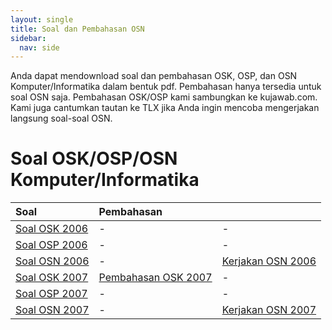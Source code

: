 ```yaml
---
layout: single
title: Soal dan Pembahasan OSN
sidebar:
  nav: side
---
```




Anda dapat mendownload soal dan pembahasan OSK, OSP, dan OSN Komputer/Informatika dalam bentuk pdf. Pembahasan hanya tersedia untuk soal OSN saja.
Pembahasan OSK/OSP kami sambungkan ke kujawab.com. Kami juga cantumkan tautan ke TLX jika Anda ingin mencoba mengerjakan langsung soal-soal OSN.

# Soal OSK/OSP/OSN Komputer/Informatika

| Soal | Pembahasan |  |
| :--- | :--- | :--- |
| [Soal OSK 2006](OSK2006.pdf) | - | - |
| [Soal OSP 2006](OSP2006.pdf) | - | - |
| [Soal OSN 2006](OSN2006.pdf) | - | [Kerjakan OSN 2006](https://training.ia-toki.org/problemsets/70/problems) |
| [Soal OSK 2007](OSK2007.pdf) | [Pembahasan OSK 2007](https://www.kujawab.com/OSKKOM07) | - |
| [Soal OSP 2007](OSP2007.pdf) | - | - |
| [Soal OSN 2007](OSN2007.pdf) | - | [Kerjakan OSN 2007](https://training.ia-toki.org/problemsets/69/problems) |

